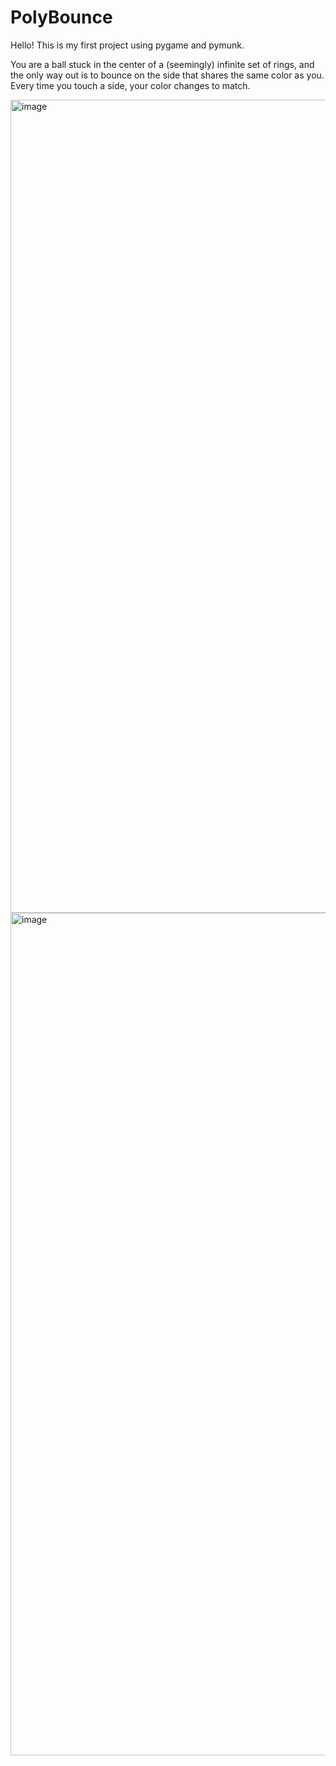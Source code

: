 # PolyBounce
Hello! This is my first project using pygame and pymunk.

You are a ball stuck in the center of a (seemingly) infinite set of rings, and the only way out is to bounce on the side that shares the same color as you.
Every time you touch a side, your color changes to match. 

<img width="1301" alt="image" src="https://github.com/jwannamaker/PolyBounce/assets/78064684/37ef7616-b608-4fe1-b2d3-92685815c94a">

<img width="1348" alt="image" src="https://github.com/jwannamaker/PolyBounce/assets/78064684/9fb29b27-71c4-4554-bd3a-dcc950425cf4">
